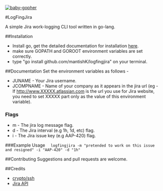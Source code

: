 [![baby-gopher](https://raw2.github.com/drnic/babygopher-site/gh-pages/images/babygopher-badge.png)](http://www.babygopher.org)

#LogFingJira

A simple Jira work-logging CLI tool written in go-lang.

##Installation 
+ Install go, get the detailed documentation for installation [here](http://golang.org/doc/install).
+ make sure GOPATH and GOROOT environment variables are set correctly.
+ type "go install github.com/mantishK/logfingjira" on your terminal.

##Documentation
Set the environment variables as follows - 

+ JUNAME - Your Jira username.
+ JCOMPNAME - Name of your company as it appears in the jira url (eg - If http://www.XXXXX.atlassian.com is the url you use for Jira website, you need to set XXXXX part only as the value of this environment variable).

### Flags
+ m - The jira log message flag.
+ d - The Jira interval (e.g 1h, 1d, etc) flag.
+ i - The Jira issue key (e.g AAP-420) flag.

###Example Usage
```  logfingjira -m "pretended to work on this issue and resigned" -i "AAP-420" -d "1h"```

##Contributing
Suggestions and pull requests are welcome.

##Credits

+ [crypto/ssh](https://code.google.com/p/go/source/browse?repo=crypto#hg%2Fssh)
+ [Jira API](https://www.atlassian.com/software/jira)
